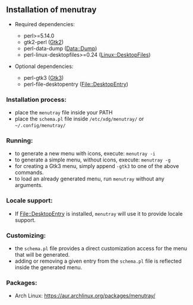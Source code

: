 ## Installation of menutray

* Required dependencies:

    - perl>=5.14.0
    - gtk2-perl ([Gtk2](https://metacpan.org/pod/Gtk2))
    - perl-data-dump ([Data::Dump](https://metacpan.org/pod/Data::Dump))
    - perl-linux-desktopfiles>=0.24 ([Linux::DesktopFiles](https://metacpan.org/pod/Linux::DesktopFiles))

* Optional dependencies:
    - perl-gtk3 ([Gtk3](https://metacpan.org/pod/Gtk3))
    - perl-file-desktopentry ([File::DesktopEntry](https://metacpan.org/pod/File::DesktopEntry))

### Installation process:

- place the `menutray` file inside your PATH
- place the `schema.pl` file inside `/etc/xdg/menutray/` or `~/.config/menutray/`

### Running:

- to generate a new menu with icons, execute: `menutray -i`
- to generate a simple menu, without icons, execute: `menutray -g`
- for creating a Gtk3 menu, simply append `-gtk3` to one of the above commands.
- to load an already generated menu, run `menutray` without any arguments.

### Locale support:

- If [File::DesktopEntry](https://metacpan.org/pod/File::DesktopEntry) is installed, `menutray` will use it to provide locale support.

### Customizing:

- the `schema.pl` file provides a direct customization access for the menu that will be generated.
- adding or removing a given entry from the `schema.pl` file is reflected inside the generated menu.

### Packages:

- Arch Linux: https://aur.archlinux.org/packages/menutray/
